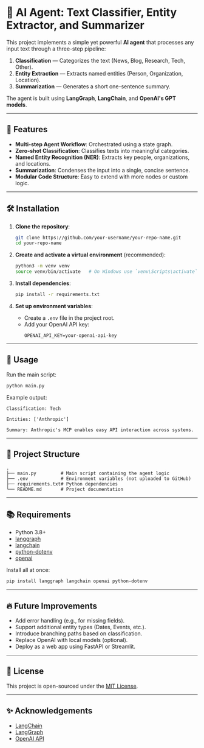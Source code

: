
# 🧠 AI Agent: Text Classifier, Entity Extractor, and Summarizer

This project implements a simple yet powerful **AI agent** that processes any input text through a three-step pipeline:
1. **Classification** — Categorizes the text (News, Blog, Research, Tech, Other).
2. **Entity Extraction** — Extracts named entities (Person, Organization, Location).
3. **Summarization** — Generates a short one-sentence summary.

The agent is built using **LangGraph**, **LangChain**, and **OpenAI's GPT models**.

---

## 🚀 Features

- **Multi-step Agent Workflow**: Orchestrated using a state graph.
- **Zero-shot Classification**: Classifies texts into meaningful categories.
- **Named Entity Recognition (NER)**: Extracts key people, organizations, and locations.
- **Summarization**: Condenses the input into a single, concise sentence.
- **Modular Code Structure**: Easy to extend with more nodes or custom logic.

---

## 🛠️ Installation

1. **Clone the repository**:
   ```bash
   git clone https://github.com/your-username/your-repo-name.git
   cd your-repo-name
   ```

2. **Create and activate a virtual environment** (recommended):
   ```bash
   python3 -m venv venv
   source venv/bin/activate   # On Windows use `venv\Scripts\activate`
   ```

3. **Install dependencies**:
   ```bash
   pip install -r requirements.txt
   ```

4. **Set up environment variables**:
   - Create a `.env` file in the project root.
   - Add your OpenAI API key:
     ```
     OPENAI_API_KEY=your-openai-api-key
     ```

---

## 📄 Usage

Run the main script:
```bash
python main.py
```

Example output:
```
Classification: Tech

Entities: ['Anthropic']

Summary: Anthropic's MCP enables easy API interaction across systems.
```

---

## 🧩 Project Structure

```
.
├── main.py         # Main script containing the agent logic
├── .env            # Environment variables (not uploaded to GitHub)
├── requirements.txt# Python dependencies
└── README.md       # Project documentation
```

---

## 📚 Requirements

- Python 3.8+
- [langgraph](https://pypi.org/project/langgraph/)
- [langchain](https://pypi.org/project/langchain/)
- [python-dotenv](https://pypi.org/project/python-dotenv/)
- [openai](https://pypi.org/project/openai/)

Install all at once:
```bash
pip install langgraph langchain openai python-dotenv
```

---

## 🔥 Future Improvements

- Add error handling (e.g., for missing fields).
- Support additional entity types (Dates, Events, etc.).
- Introduce branching paths based on classification.
- Replace OpenAI with local models (optional).
- Deploy as a web app using FastAPI or Streamlit.

---

## 📜 License

This project is open-sourced under the [MIT License](LICENSE).

---

## ✨ Acknowledgements

- [LangChain](https://langchain.dev/)
- [LangGraph](https://langgraph.dev/)
- [OpenAI API](https://platform.openai.com/)
